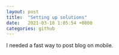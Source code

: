 ```yaml
---
layout: post
title:  "Setting up solutions"
date:   2021-03-18 1:05:54 +0800
categories: github
---
```


I needed a fast way to post blog on mobile.
